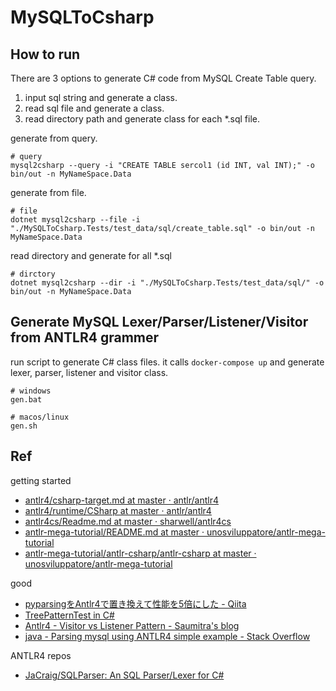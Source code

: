 # MySQLToCsharp

## How to run

There are 3 options to generate C# code from MySQL Create Table query.

1. input sql string and generate a class.
1. read sql file and generate a class.
1. read directory path and generate class for each *.sql file.

generate from query.

```shell
# query 
mysql2csharp --query -i "CREATE TABLE sercol1 (id INT, val INT);" -o bin/out -n MyNameSpace.Data
```

generate from file.

```shell
# file
dotnet mysql2csharp --file -i "./MySQLToCsharp.Tests/test_data/sql/create_table.sql" -o bin/out -n MyNameSpace.Data
```

read directory and generate for all *.sql

```shell
# dirctory
dotnet mysql2csharp --dir -i "./MySQLToCsharp.Tests/test_data/sql/" -o bin/out -n MyNameSpace.Data
```

## Generate MySQL Lexer/Parser/Listener/Visitor from ANTLR4 grammer

run script to generate C# class files.
it calls `docker-compose up` and generate lexer, parser, listener and visitor class.

```
# windows
gen.bat

# macos/linux
gen.sh
```


## Ref

getting started

* [antlr4/csharp\-target\.md at master · antlr/antlr4](https://github.com/antlr/antlr4/blob/master/doc/csharp-target.md)
* [antlr4/runtime/CSharp at master · antlr/antlr4](https://github.com/antlr/antlr4/tree/master/runtime/CSharp)
* [antlr4cs/Readme\.md at master · sharwell/antlr4cs](https://github.com/sharwell/antlr4cs/blob/master/Readme.md)
* [antlr\-mega\-tutorial/README\.md at master · unosviluppatore/antlr\-mega\-tutorial](https://github.com/unosviluppatore/antlr-mega-tutorial/blob/master/antlr-csharp/README.md)
* [antlr\-mega\-tutorial/antlr\-csharp/antlr\-csharp at master · unosviluppatore/antlr\-mega\-tutorial](https://github.com/unosviluppatore/antlr-mega-tutorial/tree/master/antlr-csharp/antlr-csharp)

good

* [pyparsingをAntlr4で置き換えて性能を5倍にした \- Qiita](https://qiita.com/osamunmun/items/54a00e963d1a7db0cf59)
* [TreePatternTest in C\#](https://gist.github.com/sharwell/9912132)
* [Antlr4 \- Visitor vs Listener Pattern \- Saumitra's blog](https://saumitra.me/blog/antlr4-visitor-vs-listener-pattern/)
* [java \- Parsing mysql using ANTLR4 simple example \- Stack Overflow](https://stackoverflow.com/questions/49769147/parsing-mysql-using-antlr4-simple-example)

ANTLR4 repos

* [JaCraig/SQLParser: An SQL Parser/Lexer for C\#](https://github.com/JaCraig/SQLParser)
